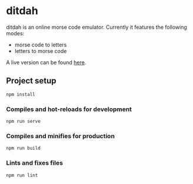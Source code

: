 # ditdah

ditdah is an online morse code emulator. 
Currently it features the following modes:
- morse code to letters
- letters to morse code

A live version can be found [here](https://dist-ssswrvaynw.now.sh).


## Project setup
```
npm install
```

### Compiles and hot-reloads for development
```
npm run serve
```

### Compiles and minifies for production
```
npm run build
```

### Lints and fixes files
```
npm run lint
```
